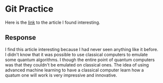 # Git Practice

Here is the [link](./https://www.sciencedaily.com/releases/2021/08/210803121404.htm) to the article I found interesting.

## Response
I find this article interesting because I had never seen anything like it before. I didn't know that it was possible to use classical computers to emulate some quantum algorithms. I though the entire point of quantum computers was that they couldn't be emulated on classical ones. The idea of using advanced machine learning to have a classical computer learn how a quatum one will work is very impressive and innovative.
